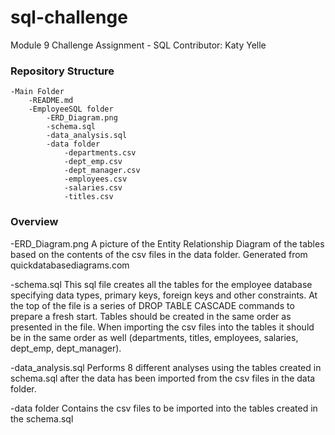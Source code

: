 # sql-challenge
Module 9 Challenge Assignment - SQL
Contributor: Katy Yelle

### Repository Structure
    -Main Folder
        -README.md
        -EmployeeSQL folder
            -ERD_Diagram.png
            -schema.sql
            -data_analysis.sql
            -data folder
                -departments.csv
                -dept_emp.csv
                -dept_manager.csv
                -employees.csv
                -salaries.csv
                -titles.csv

### Overview
-ERD_Diagram.png
A picture of the Entity Relationship Diagram of the tables based on the contents of the csv files in the data folder. Generated from quickdatabasediagrams.com 

-schema.sql
This sql file creates all the tables for the employee database specifying data types, primary keys, foreign keys and other constraints.  At the top of the file is a series of DROP TABLE CASCADE commands to prepare a fresh start.  Tables should be created in the same order as presented in the file. When importing the csv files into the tables it should be in the same order as well (departments, titles, employees, salaries, dept_emp, dept_manager).

-data_analysis.sql
Performs 8 different analyses using the tables created in schema.sql after the data has been imported from the csv files in the data folder.

-data folder
Contains the csv files to be imported into the tables created in the schema.sql